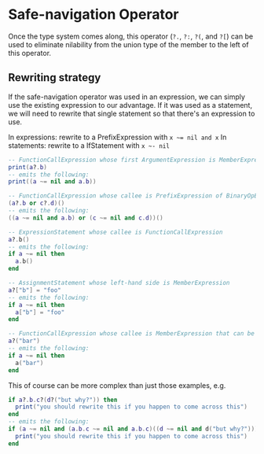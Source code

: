 # Safe-navigation Operator
Once the type system comes along, this operator (`?.`, `?:`, `?(`, and `?[`) can be used to eliminate nilability from the union type of the member to the left of this operator.

## Rewriting strategy
If the safe-navigation operator was used in an expression, we can simply use the existing expression to our advantage. If it was used as a statement, we will need to rewrite that single statement so that there's an expression to use.

In expressions: rewrite to a PrefixExpression with `x ~= nil and x`
In statements: rewrite to a IfStatement with `x ~- nil`

```lua
-- FunctionCallExpression whose first ArgumentExpression is MemberExpression
print(a?.b)
-- emits the following:
print((a ~= nil and a.b))

-- FunctionCallExpression whose callee is PrefixExpression of BinaryOpExpression whose operator is 'or'
(a?.b or c?.d)()
-- emits the following:
((a ~= nil and a.b) or (c ~= nil and c.d))()

-- ExpressionStatement whose callee is FunctionCallExpression
a?.b()
-- emits the following:
if a ~= nil then
  a.b()
end

-- AssignmentStatement whose left-hand side is MemberExpression
a?["b"] = "foo"
-- emits the following:
if a ~= nil then
  a["b"] = "foo"
end

-- FunctionCallExpression whose callee is MemberExpression that can be nil
a?("bar")
-- emits the following:
if a ~= nil then
  a("bar")
end
```

This of course can be more complex than just those examples, e.g.
```lua
if a?.b.c?(d?("but why?")) then
  print("you should rewrite this if you happen to come across this")
end
-- emits the following:
if (a ~= nil and (a.b.c ~= nil and a.b.c)((d ~= nil and d("but why?")))) then
  print("you should rewrite this if you happen to come across this")
end
```
